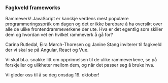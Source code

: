 ### Fagkveld frameworks 

Rammeverk! JavaScript er kanskje verdens mest populære programmeringsspråk om dagen og det er ikke barebare å ha oversikt over alle de ulike frontendrammeverkene der ute. Hva er det egentlig som skiller dem og hvordan vet en hvilket rammeverk å gå for?

Carina Rutledal, Eira Mørch-Thoresen og Janine Stang inviterer til fagkveld der vi skal se på Angular, React og Vue.

Vi skal bl.a. snakke litt om opprinnelsen til de ulike rammeverkene, se på forskjeller og ulikheter mellom dem, og når det passer seg å bruke hva.

Vi gleder oss til å se deg onsdag 19. oktober!